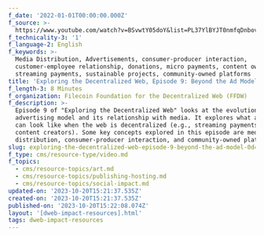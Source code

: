 ```yaml
---
f_date: '2022-01-01T00:00:00.000Z'
f_source: >-
  https://www.youtube.com/watch?v=BSvwtY05doY&list=PL37YlBYJT0nmfqDnbov6lKHUyZvRfQjap&index=10
f_technicality-3: '1'
f_language-2: English
f_keywords: >-
  Media Distribution, Advertisements, consumer-producer interaction,
  customer-employee relationship, donations, micro payments, content ownership,
  streaming payments, sustainable projects, community-owned platforms
title: 'Exploring the Decentralized Web, Episode 9: Beyond the Ad Model'
f_length-3: 8 Minutes
f_organization: Filecoin Foundation for the Decentralized Web (FFDW)
f_description: >-
  Episode 9 of "Exploring the Decentralized Web" looks at the evolution of the
  advertising model and its relationship with media. It explores what ad models
  can look like when the web is decentralized (e.g., streaming payments to
  content creators). Some key concepts explored in this episode are media
  distribution, consumer-producer interaction, and community-owned platforms.
slug: exploring-the-decentralized-web-episode-9-beyond-the-ad-model-0d463
f_type: cms/resource-type/video.md
f_topics:
  - cms/resource-topics/art.md
  - cms/resource-topics/publishing-hosting.md
  - cms/resource-topics/social-impact.md
updated-on: '2023-10-20T15:21:37.535Z'
created-on: '2023-10-20T15:21:37.535Z'
published-on: '2023-10-20T15:22:08.074Z'
layout: '[dweb-impact-resources].html'
tags: dweb-impact-resources
---
```



